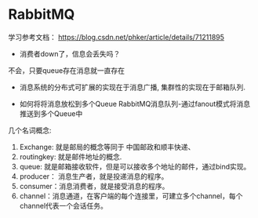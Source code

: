 # RabbitMQ
学习参考文档：
https://blog.csdn.net/phker/article/details/71211895

* 消费者down了，信息会丢失吗？

不会，只要queue存在消息就一直存在

* 消息系统的分布式可扩展的实现在于消息广播, 集群性的实现在于邮箱队列. 

* 如何将将消息放松到多个Queue
RabbitMQ消息队列-通过fanout模式将消息推送到多个Queue中


几个名词概念:

1. Exchange: 就是邮局的概念等同于 中国邮政和顺丰快递、 
1. routingkey: 就是邮件地址的概念. 
1. queue: 就是邮箱接收软件，但是可以接收多个地址的邮件，通过bind实现。 
1. producer： 消息生产者，就是投递消息的程序。 
1. consumer：消息消费者，就是接受消息的程序。 
1. channel：消息通道，在客户端的每个连接里，可建立多个channel，每个channel代表一个会话任务。